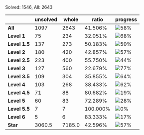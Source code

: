 Solved: 1546, All: 2643

| |unsolved|whole|ratio|progress|
|----|----|----|----|----|
|**All**| 1097 | 2643 | 41.506%| ![58%](https://progress-bar.dev/58?title=All) |
|**Level 1**| 75 | 234 | 32.051%| ![68%](https://progress-bar.dev/68?title=Level+1++)|
|**Level 1.5**| 137 | 273 | 50.183%| ![50%](https://progress-bar.dev/50?title=Level+1.5)|
|**Level 2**| 180 | 420 | 42.857%| ![57%](https://progress-bar.dev/57?title=Level+2++)|
|**Level 2.5**| 223 | 400 | 55.750%| ![44%](https://progress-bar.dev/44?title=Level+2.5)|
|**Level 3**| 127 | 560 | 22.679%| ![77%](https://progress-bar.dev/77?title=Level+3++)|
|**Level 3.5**| 109 | 304 | 35.855%| ![64%](https://progress-bar.dev/64?title=Level+3.5)|
|**Level 4**| 103 | 268 | 38.433%| ![62%](https://progress-bar.dev/62?title=Level+4++)|
|**Level 4.5**| 71 | 88 | 80.682%| ![19%](https://progress-bar.dev/19?title=Level+4.5)|
|**Level 5**| 60 | 83 | 72.289%| ![28%](https://progress-bar.dev/28?title=Level+5++)|
|**Level 5.5**| 7 | 7 | 100.000%| ![0%](https://progress-bar.dev/0?title=Level+5.5)|
|**Level 6**| 5 | 6 | 83.333%| ![17%](https://progress-bar.dev/17?title=Level+6++)|
|**Star**|3060.5 | 7185.0 |42.596%| ![57%](https://progress-bar.dev/57?title=Star) |
